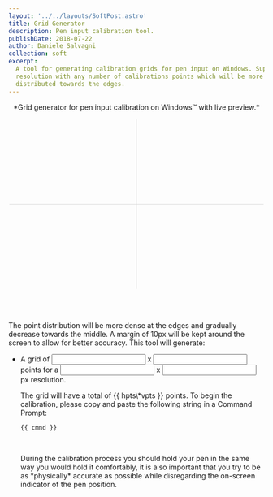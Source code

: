 ```yaml
---
layout: '../../layouts/SoftPost.astro'
title: Grid Generator
description: Pen input calibration tool.
publishDate: 2018-07-22
author: Daniele Salvagni
collection: soft
excerpt:
  A tool for generating calibration grids for pen input on Windows. Supports any
  resolution with any number of calibrations points which will be more densely
  distributed towards the edges.
---
```


<p align="center">*Grid generator for pen input calibration on Windows™ with live preview.*</p>

<div id="grid-app" class="content">

  <svg viewBox="-151 -101 302 202">
    <line v-for="h in horz" v-bind:x1="h" y1="-100" v-bind:x2="h" y2="100" style="stroke:#d5d5d5;stroke-width:0.5" />
    <line v-for="v in vert" x1="-150" v-bind:y1="v" x2="150" v-bind:y2="v" style="stroke:#d5d5d5;stroke-width:0.5" />
  </svg>

<br><br>

  <p>The point distribution will be more dense at the edges and gradually decrease towards the middle. A margin of 10px will be kept around the screen to allow for better accuracy. This tool will generate:</p>

- A grid of <input type="text" v-model="hpts" class="grid-input"> x
  <input type="text" v-model="vpts" class="grid-input"> points for a
  <input type="text" v-model="hres" class="grid-input"> x
  <input type="text" v-model="vres" class="grid-input"> px resolution.

  <p>The grid will have a total of {{ hpts\*vpts }} points. To begin the calibration, please copy and paste the following string in a Command Prompt:</p>

  <pre class="hljs" style="text-align:left;"><code style="white-space: initial;">
  {{ cmnd }}
  </code></pre>

  <br>
  <p>During the calibration process you should hold your pen in the same way you would hold it comfortably, it is also important that you try to be as *physically* accurate as possible while disregarding the on-screen indicator of the pen position.</p>

</div>

<!--<script src="/assets/app2.js"></script>-->
